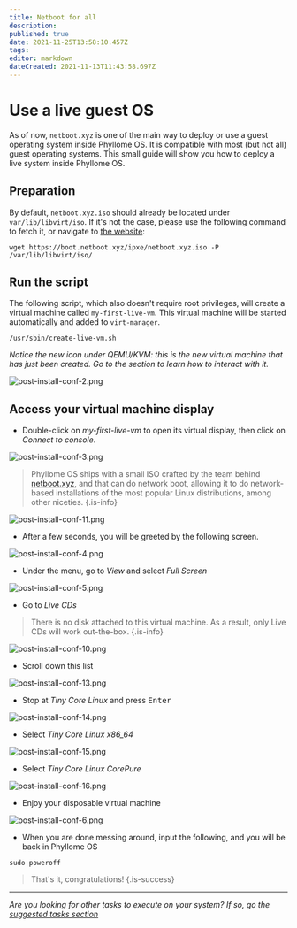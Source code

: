 ```yaml
---
title: Netboot for all
description: 
published: true
date: 2021-11-25T13:58:10.457Z
tags: 
editor: markdown
dateCreated: 2021-11-13T11:43:58.697Z
---
```


# Use a live guest OS

As of now, `netboot.xyz` is one of the main way to deploy or use a guest operating system inside Phyllome OS. It is compatible with most (but not all) guest operating systems. This small guide will show you how to deploy a live system inside Phyllome OS.

## Preparation

By default, `netboot.xyz.iso` should already be located under `var/lib/libvirt/iso`. If it's not the case, please use the following command to fetch it, or navigate to [the website](https://netboot.xyz/):

```
wget https://boot.netboot.xyz/ipxe/netboot.xyz.iso -P /var/lib/libvirt/iso/
```

## Run the script

The following script, which also doesn't require root privileges, will create a virtual machine called `my-first-live-vm`. This virtual machine will be started automatically and added to `virt-manager`.

```
/usr/sbin/create-live-vm.sh
```
*Notice the new icon under QEMU/KVM: this is the new virtual machine that has just been created. Go to the section to learn how to interact with it.*

![post-install-conf-2.png](/assets/post-launch/post-install-conf-2.png)

## Access your virtual machine display

* Double-click on *my-first-live-vm* to open its virtual display, then click on *Connect to console*. 

![post-install-conf-3.png](/assets/post-launch/post-install-conf-3.png)

> Phyllome OS ships with a small ISO crafted by the team behind [netboot.xyz](https://netboot.xyz/), and that can do network boot, allowing it to do network-based installations of the most popular Linux distributions, among other niceties.
{.is-info}

![post-install-conf-11.png](/assets/post-launch/post-install-conf-11.png)

* After a few seconds, you will be greeted by the following screen.  

![post-install-conf-4.png](/assets/post-launch/post-install-conf-4.png)

* Under the menu, go to *View* and select *Full Screen* 

![post-install-conf-5.png](/assets/post-launch/post-install-conf-5.png)

* Go to *Live CDs*

> There is no disk attached to this virtual machine. As a result, only Live CDs will work out-the-box.
{.is-info}

![post-install-conf-10.png](/assets/post-launch/post-install-conf-10.png)

* Scroll down this list

![post-install-conf-13.png](/assets/post-launch/post-install-conf-13.png)

* Stop at *Tiny Core Linux* and press <kbd>Enter</kbd>

![post-install-conf-14.png](/assets/post-launch/post-install-conf-14.png)

* Select *Tiny Core Linux x86_64*

![post-install-conf-15.png](/assets/post-launch/post-install-conf-15.png)

* Select *Tiny Core Linux CorePure*

![post-install-conf-16.png](/assets/post-launch/post-install-conf-16.png)

* Enjoy your disposable virtual machine 

![post-install-conf-6.png](/assets/post-launch/post-install-conf-6.png)

* When you are done messing around, input the following, and you will be back in Phyllome OS

```
sudo poweroff
```

> That's it, congratulations! 
{.is-success}

---

*Are you looking for other tasks to execute on your system? If so, go the [suggested tasks section](/gofurther)*

